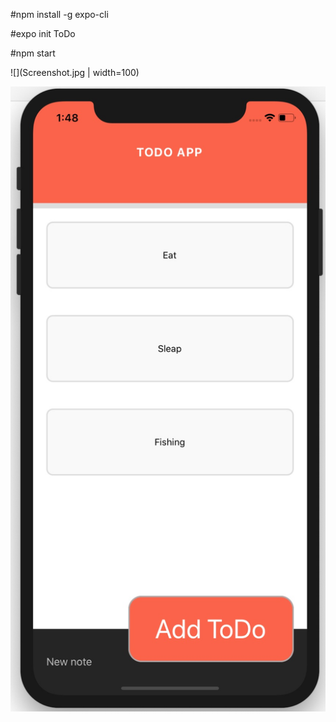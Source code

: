 #npm install -g expo-cli

#expo init ToDo

#npm start

![](Screenshot.jpg | width=100)

![Image description](Screenshot.jpg)
